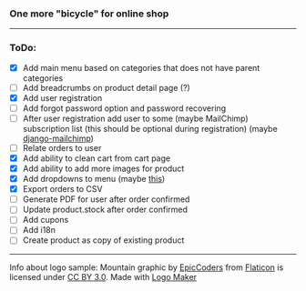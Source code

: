 ### One more "bicycle" for online shop
___
### ToDo:
- [x] Add main menu based on categories that does not have parent categories
- [ ] Add breadcrumbs on product detail page (?)
- [x] Add user registration
- [ ] Add forgot password option and password recovering
- [ ] After user registration add user to some (maybe MailChimp) subscription list (this should be optional during registration) (maybe [django-mailchimp](https://github.com/divio/django-mailchimp))
- [ ] Relate orders to user
- [x] Add ability to clean cart from cart page
- [x] Add ability to add more images for product
- [x] Add dropdowns to menu (maybe [this](https://codepen.io/philhoyt/pen/ujHzd)) 
- [x] Export orders to CSV
- [ ] Generate PDF for user after order confirmed
- [ ] Update product.stock after order confirmed
- [ ] Add cupons
- [ ] Add i18n
- [ ] Create product as copy of existing product

___
Info about logo sample:
Mountain graphic by <a href="http://www.flaticon.com/authors/epiccoders">EpicCoders</a> from <a href="http://www.flaticon.com/">Flaticon</a> is licensed under <a href="http://creativecommons.org/licenses/by/3.0/" title="Creative Commons BY 3.0">CC BY 3.0</a>. Made with <a href="http://logomakr.com" title="Logo Maker">Logo Maker</a>